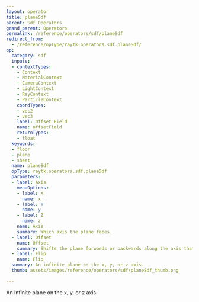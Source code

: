 ```yaml
---
layout: operator
title: planeSdf
parent: Sdf Operators
grand_parent: Operators
permalink: /reference/operators/sdf/planeSdf
redirect_from:
  - /reference/opType/raytk.operators.sdf.planeSdf/
op:
  category: sdf
  inputs:
  - contextTypes:
    - Context
    - MaterialContext
    - CameraContext
    - LightContext
    - RayContext
    - ParticleContext
    coordTypes:
    - vec2
    - vec3
    label: Offset Field
    name: offsetField
    returnTypes:
    - float
  keywords:
  - floor
  - plane
  - sheet
  name: planeSdf
  opType: raytk.operators.sdf.planeSdf
  parameters:
  - label: Axis
    menuOptions:
    - label: X
      name: x
    - label: Y
      name: y
    - label: Z
      name: z
    name: Axis
    summary: Which axis the plane faces.
  - label: Offset
    name: Offset
    summary: Shifts the plane forwards or backwards along the axis that it faces.
  - label: Flip
    name: Flip
  summary: An infinite plane on the x, y, or z axis.
  thumb: assets/images/reference/operators/sdf/planeSdf_thumb.png

---
```



An infinite plane on the x, y, or z axis.